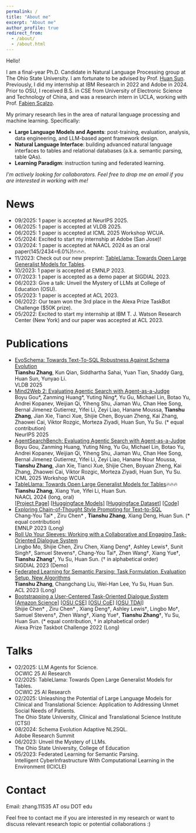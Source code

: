 ```yaml
---
permalink: /
title: "About me"
excerpt: "About me"
author_profile: true
redirect_from: 
  - /about/
  - /about.html
---
```

Hello!

I am a final-year Ph.D. Candidate in Natural Language Processing group at The Ohio State University. I am fortunate to be advised by Prof. [Huan Sun](http://web.cse.ohio-state.edu/~sun.397/). Previously, I did my internship at IBM Research in 2022 and Adobe in 2024. Prior to OSU, I received B.S. in CSE from University of Electronic Science and Technology of China, and was a research intern in UCLA, working with Prof. [Fabien Scalzo](https://scholar.google.com/citations?user=9Z1pfWMAAAAJ&hl=en).

My primary research lies in the area of natural language processing and machine learning. Specifically:

- **Large Language Models and Agents**: post-training, evaluation, analysis, data engineering, and LLM-based agent framework design.
- **Natural Language Interface**: building advanced natural language interfaces to tables and relational databases (a.k.a. semantic parsing, table QAs).
- **Learning Paradigm**: instruction tuning and federated learning.


*I'm actively looking for collaborators. Feel free to drop me an email if you are interested in working with me!*


News
======
- 09/2025: 1 paper is accepted at NeurIPS 2025.
- 06/2025: 1 paper is accepted at VLDB 2025.
- 06/2025: 1 paper is accepted at ICML 2025 Workshop WCUA.
- 05/2024: Excited to start my internship at Adobe (San Jose)!
- 03/2024: 1 paper is accepted at NAACL 2024 as an oral paper(145/2434=6.0%)!🔥🔥🔥.
- 11/2023: Check out our new preprint: [TableLlama: Towards Open Large Generalist Models for Tables](https://osu-nlp-group.github.io/TableLlama/).
- 10/2023: 1 paper is accepted at EMNLP 2023.
- 07/2023: 1 paper is accepted as a demo paper at SIGDIAL 2023.
- 06/2023: Give a talk: Unveil the Mystery of LLMs at College of Education (OSU).
- 05/2023: 1 paper is accepted at ACL 2023.
- 06/2022: Our team won the 3rd place in the Alexa Prize TaskBot Challenge ($50K prize).
- 05/2022: Excited to start my internship at IBM T. J. Watson Research Center (New York) and our paper was accepted at ACL 2023.

Publications
======
- [EvoSchema: Towards Text-To-SQL Robustness Against Schema Evolution]()
  <br>**Tianshu Zhang**, Kun Qian, Siddhartha Sahai, Yuan Tian, Shaddy Garg, Huan Sun, Yunyao Li.
  <br>VLDB 2025
- [Mind2Web 2: Evaluating Agentic Search with Agent-as-a-Judge]()
  <br>Boyu Gou*, Zanming Huang*, Yuting Ning*, Yu Gu, Michael Lin, Botao Yu, Andrei Kopanev, Weijian Qi, Yiheng Shu, Jiaman Wu, Chan Hee Song, Bernal Jimenez Gutierrez, Yifei Li, Zeyi Liao, Hanane Moussa, **Tianshu Zhang**, Jian Xie, Tianci Xue, Shijie Chen, Boyuan Zheng, Kai Zhang, Zhaowei Cai, Viktor Rozgic, Morteza Ziyadi, Huan Sun, Yu Su. (* equal contribution)
  <br> NeurIPS 2025 
- [AgentSearchBench: Evaluating Agentic Search with Agent-as-a-Judge]()
  <br>Boyu Gou, Zanming Huang, Yuting Ning, Yu Gu, Michael Lin, Botao Yu, Andrei Kopanev, Weijian Qi, Yiheng Shu, Jiaman Wu, Chan Hee Song, Bernal Jimenez Gutierrez, Yifei Li, Zeyi Liao, Hanane Nour Moussa, **Tianshu Zhang**, Jian Xie, Tianci Xue, Shijie Chen, Boyuan Zheng, Kai Zhang, Zhaowei Cai, Viktor Rozgic, Morteza Ziyadi, Huan Sun, Yu Su.
  <br>ICML 2025 Workshop WCUA 
- [TableLlama: Towards Open Large Generalist Models for Tables](https://arxiv.org/abs/2311.09206)🔥🔥🔥
  <br>**Tianshu Zhang**, Xiang Yue, Yifei Li, Huan Sun.
  <br>NAACL 2024 (long, oral)
  <br>[[Project Page]](https://osu-nlp-group.github.io/TableLlama/) [[Huggingface Models]](https://huggingface.co/osunlp/TableLlama/) [[Huggingface Dataset]](https://huggingface.co/datasets/osunlp/TableInstruct/) [[Code]](https://github.com/OSU-NLP-Group/TableLlama/)
- [Exploring Chain-of-Thought Style Prompting for Text-to-SQL](https://arxiv.org/abs/2305.14215)
  <br>Chang-You Tai* , Ziru Chen* , **Tianshu Zhang**, Xiang Deng, Huan Sun. (* equal contribution)
  <br>EMNLP 2023 (Long)
- [Roll Up Your Sleeves: Working with a Collaborative and Engaging Task-Oriented Dialogue System](https://arxiv.org/abs/2307.16081)
  <br>Lingbo Mo, Shijie Chen, Ziru Chen, Xiang Deng†, Ashley Lewis†, Sunit Singh†, Samuel Stevens†, Chang-You Tai†, Zhen Wang†, Xiang Yue†, **Tianshu Zhang**†, Yu Su, Huan Sun. († in alphabetical order)
  <br>SIGDIAL 2023 (Demo)
- [Federated Learning for Semantic Parsing: Task Formulation, Evaluation Setup, New Algorithms](https://aclanthology.org/2023.acl-long.678.pdf)
  <br>**Tianshu Zhang**, Changchang Liu, Wei-Han Lee, Yu Su, Huan Sun.
  <br>ACL 2023 (Long)
- [Bootstrapping a User-Centered Task-Oriented Dialogue System](https://arxiv.org/abs/2207.05223) [[Amazon Science]](https://www.amazon.science/alexa-prize/taskbot-challenge/2021) [[OSU CSE]](https://cse.osu.edu/news/2022/06/osu-tacobot-team-won-third-place-honor-inaugural-alexa-prize-taskbot-challenge) [[OSU CoE]](https://engineering.osu.edu/news/2022/07/buckeyes-excel-amazon-alexa-prize-taskbot-challenge) [[OSU TDAI]](https://tdai.osu.edu/news/tdai-professors-and-team-emerge-one-top-performers-inaugural-alexa-prize-taskbot-challenge)
  <br>Shijie Chen* , Ziru Chen* , Xiang Deng†, Ashley Lewis†, Lingbo Mo†, Samuel Stevens†, Zhen Wang†, Xiang Yue†, **Tianshu Zhang**†, Yu Su, Huan Sun. (* equal contribution, † in alphabetical order)
  <br>Alexa Prize Taskbot Challenge 2022 (Long)


Talks
======
- 02/2025: LLM Agents for Science.
  <br>OCWIC 25 AI Research 
- 02/2025: TableLlama: Towards Open Large Generalist Models for Tables.
  <br>OCWIC 25 AI Research 
- 02/2025: Unleashing the Potential of Large Language Models for Clinical and Translational Science: Application to Addressing Unmet Social Needs of Patients.
  <br>The Ohio State University, Clinical and Translational Science Institute (CTSI) 
- 08/2024: Schema Evolution Adaptive NL2SQL.
  <br>Adobe Research Summit 
- 06/2023: Unveil the Mystery of LLMs.
  <br>The Ohio State University, College of Education
- 05/2023: Federated Learning for Semantic Parsing.
  <br>Intelligent CyberInfrastructure With Computational Learning in the Environment (ICICLE)

Contact
======

Email: zhang.11535 AT osu DOT edu

Feel free to contact me if you are interested in my research or want to discuss relevant research topic or potential collaborations :)
